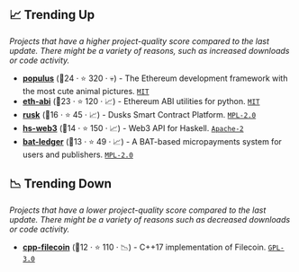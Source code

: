 ## 📈 Trending Up

_Projects that have a higher project-quality score compared to the last update. There might be a variety of reasons, such as increased downloads or code activity._

- <b><a href="https://github.com/ethereum/populus">populus</a></b> (🥇24 ·  ⭐ 320 · 💀) - The Ethereum development framework with the most cute animal pictures. <code><a href="http://bit.ly/34MBwT8">MIT</a></code>
- <b><a href="https://github.com/ethereum/eth-abi">eth-abi</a></b> (🥈23 ·  ⭐ 120 · 📈) - Ethereum ABI utilities for python. <code><a href="http://bit.ly/34MBwT8">MIT</a></code>
- <b><a href="https://github.com/dusk-network/rusk">rusk</a></b> (🥈16 ·  ⭐ 45 · 📈) - Dusks Smart Contract Platform. <code><a href="http://bit.ly/3postzC">MPL-2.0</a></code>
- <b><a href="https://github.com/airalab/hs-web3">hs-web3</a></b> (🥉14 ·  ⭐ 150 · 📈) - Web3 API for Haskell. <code><a href="http://bit.ly/3nYMfla">Apache-2</a></code>
- <b><a href="https://github.com/brave-intl/bat-ledger">bat-ledger</a></b> (🥉13 ·  ⭐ 49 · 📈) - A BAT-based micropayments system for users and publishers. <code><a href="http://bit.ly/3postzC">MPL-2.0</a></code>

## 📉 Trending Down

_Projects that have a lower project-quality score compared to the last update. There might be a variety of reasons such as decreased downloads or code activity._

- <b><a href="https://github.com/filecoin-project/cpp-filecoin">cpp-filecoin</a></b> (🥉12 ·  ⭐ 110 · 📉) - C++17 implementation of Filecoin. <code><a href="http://bit.ly/2M0xdwT">GPL-3.0</a></code>

